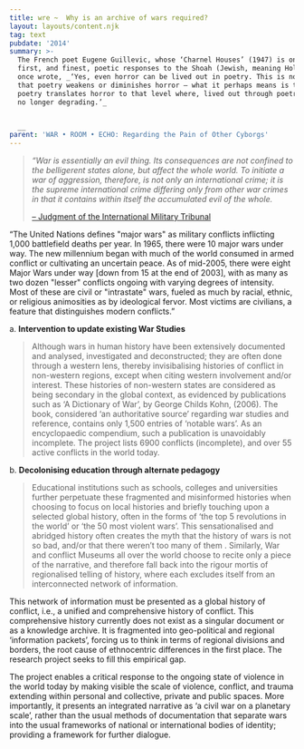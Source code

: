 ```yaml
---
title: wre ~  Why is an archive of wars required?
layout: layouts/content.njk
tag: text
pubdate: '2014'
summary: >-
  The French poet Eugene Guillevic, whose ‘Charnel Houses’ (1947) is one of the
  first, and finest, poetic responses to the Shoah (Jewish, meaning Holocaust),
  once wrote, _‘Yes, even horror can be lived out in poetry. This is not to say
  that poetry weakens or diminishes horror – what it perhaps means is that
  poetry translates horror to that level where, lived out through poetry, it is
  no longer degrading.’_


  __
parent: 'WAR • ROOM • ECHO: Regarding the Pain of Other Cyborgs'
---
```

> _“War is essentially an evil thing. Its consequences are not confined to the belligerent states alone, but affect the whole world. To initiate a war of aggression, therefore, is not only an international crime; it is the supreme international crime differing only from other war crimes in that it contains within itself the accumulated evil of the whole._
>
> [ – Judgment of the International Military Tribunal](http://avalon.law.yale.edu/imt/judnazi.asp)

“The United Nations defines "major wars" as military conflicts inflicting 1,000 battlefield deaths per year. In 1965, there were 10 major wars under way. The new millennium began with much of the world consumed in armed conflict or cultivating an uncertain peace. As of mid-2005, there were eight Major Wars under way \[down from 15 at the end of 2003], with as many as two dozen "lesser" conflicts ongoing with varying degrees of intensity. Most of these are civil or "intrastate" wars, fueled as much by racial, ethnic, or religious animosities as by ideological fervor. Most victims are civilians, a feature that distinguishes modern conflicts.”



a.	**Intervention to update existing War Studies**

> Although wars in human history have been extensively documented and analysed, investigated and deconstructed; they are often done through a western lens, thereby invisibalising histories of conflict in non-western regions, except when citing western involvement and/or interest. These histories of non-western states are considered as being secondary in the global context, as evidenced by publications such as ‘A Dictionary of War’, by George Childs Kohn, (2006). The book, considered ‘an authoritative source’ regarding war studies and reference, contains only 1,500 entries of ‘notable wars’. As an encyclopaedic compendium, such a publication is unavoidably incomplete. The project lists 6900 conflicts (incomplete), and over 55 active conflicts in the world today.

b.	**Decolonising education through alternate pedagogy** 

> Educational institutions such as schools, colleges and universities further perpetuate these fragmented and misinformed histories when choosing to focus on local histories and briefly touching upon a selected global history, often in the forms of ‘the top 5 revolutions in the world’ or ‘the 50 most violent wars’. This sensationalised and abridged history often creates the myth that the history of wars is not so bad, and/or that there weren’t too many of them . Similarly, War and conflict Museums all over the world choose to recite only a piece of the narrative, and therefore fall back into the rigour mortis of regionalised telling of history, where each excludes itself from an interconnected network of information. 

This network of information must be presented as a global history of conflict, i.e., a unified and comprehensive history of conflict. This comprehensive history currently does not exist as a singular document or as a knowledge archive. It is fragmented into geo-political and regional ‘information packets’, forcing us to think in terms of regional divisions and borders, the root cause of ethnocentric differences in the first place. The research project seeks to fill this empirical gap.

The project enables a critical response to the ongoing state of violence in the world today by making visible the scale of violence, conflict, and trauma extending within personal and collective, private and public spaces. More importantly, it presents an integrated narrative as ‘a civil war on a planetary scale’, rather than the usual methods of documentation that separate wars into the usual frameworks of national or international bodies of identity; providing a framework for further dialogue.
